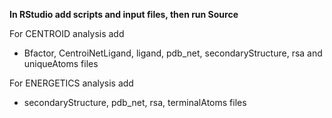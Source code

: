 **In RStudio add scripts and input files, then run Source**

For CENTROID analysis add
* Bfactor, CentroiNetLigand, ligand, pdb_net, secondaryStructure, rsa and uniqueAtoms files

For ENERGETICS analysis add
* secondaryStructure, pdb_net, rsa, terminalAtoms files 
